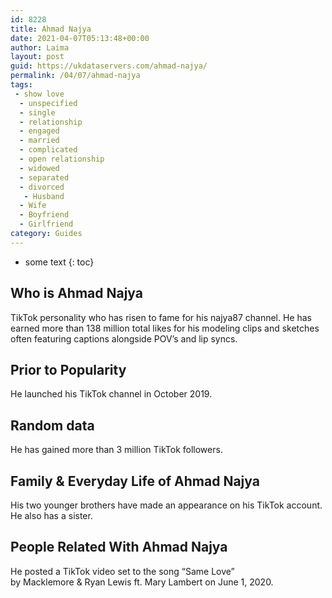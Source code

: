 ```yaml
---
id: 8228
title: Ahmad Najya
date: 2021-04-07T05:13:48+00:00
author: Laima
layout: post
guid: https://ukdataservers.com/ahmad-najya/
permalink: /04/07/ahmad-najya
tags:
 - show love
  - unspecified
  - single
  - relationship
  - engaged
  - married
  - complicated
  - open relationship
  - widowed
  - separated
  - divorced
   - Husband
  - Wife
  - Boyfriend
  - Girlfriend
category: Guides
---
```


* some text
{: toc}


## Who is Ahmad Najya
                  
                  
                  
TikTok personality who has risen to fame for his najya87 channel. He has earned more than 138 million total likes for his modeling clips and sketches often featuring captions alongside POV&#8217;s and lip syncs.
                  
              
            
              
            
                
                
                
## Prior to Popularity
                  
                  
                  
He launched his TikTok channel in October 2019.
                  
              
            
              
            
                
                
                
## Random data
                  
                  
                  
He has gained more than 3 million TikTok followers. 
                  
              
            
              
            
                
                
                
## Family & Everyday Life of Ahmad Najya
                  
                  
                  
His two younger brothers have made an appearance on his TikTok account. He also has a sister.
                  
              
            
              
            
                
                
                
## People Related With Ahmad Najya
                  
                  
                  
He posted a TikTok video set to the song &#8220;Same Love&#8221; by Macklemore & Ryan Lewis ft. Mary Lambert on June 1, 2020. 
                  
              
            
              
            
                
              
            
              
              
            
            
              
            
          
          
          